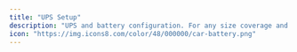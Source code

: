 ```yaml
---
title: "UPS Setup"
description: "UPS and battery configuration. For any size coverage and consumptions."
icon: "https://img.icons8.com/color/48/000000/car-battery.png"
---
```


